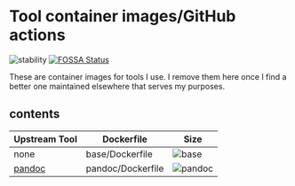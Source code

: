 # Tool container images/GitHub actions

![stability][active]
[![FOSSA Status](https://app.fossa.io/api/projects/git%2Bgithub.com%2Fphiloserf%2Factions.svg?type=shield)](https://app.fossa.io/projects/git%2Bgithub.com%2Fphiloserf%2Factions?ref=badge_shield)

These are container images for tools I use. I remove them here once I find a better one maintained elsewhere that serves my purposes. 

## contents

| Upstream Tool | Dockerfile        | Size                    |
| ------------- | ----------------- | ----------------------- |
| none          | base/Dockerfile   | ![base][base_badge]     |
| [pandoc]      | pandoc/Dockerfile | ![pandoc][pandoc_badge] |

<!-- references -->

[active]: https://masterminds.github.io/stability/active.svg
[base_badge]: https://img.shields.io/badge/5.5%20MB-2%20Layers-blue
[pandoc_badge]: https://images.microbadger.com/badges/image/philoserf/pandoc.svg
[pandoc]: https://github.com/jgm/pandoc
